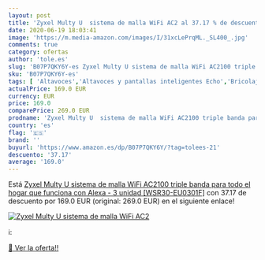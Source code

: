 ```yaml
---
layout: post
title: 'Zyxel Multy U  sistema de malla WiFi AC2 al 37.17 % de descuento'
date: 2020-06-19 18:03:41
image: 'https://m.media-amazon.com/images/I/31xcLePrqML._SL400_.jpg'
comments: true
category: ofertas
author: 'tole.es'
slug: 'B07P7QKY6Y-es Zyxel Multy U sistema de malla WiFi AC2100 triple banda...'
sku: 'B07P7QKY6Y-es'
tags: [ 'Altavoces','Altavoces y pantallas inteligentes Echo','Bricolaje y herramientas','Dispositivos Amazon','Dispositivos Amazon y Accesorios','Dispositivos de red','Electrónica','Equipos de audio y Hi-Fi','Informática','Instalación eléctrica','Interruptores de persianas y puertas automáticas','Interruptores y reguladores de luz','Pantallas inteligentes','Routers','Sistemas WiFi Mesh','Smartwatches','TV, vídeo y home cinema','Tecnología para vestir','Televisores','alexa', ]
actualPrice: 169.0 EUR
currency: EUR
price: 169.0
comparePrice: 269.0 EUR
prodname: 'Zyxel Multy U  sistema de malla WiFi AC2100 triple banda para todo el hogar  que funciona con Alexa - 3 unidad [WSR30-EU0301F]'
country: 'es'
flag: '🇪🇸'
brand: ''
buyurl: 'https://www.amazon.es/dp/B07P7QKY6Y/?tag=tolees-21'
descuento: '37.17'
average: '169.0'
---
```


Está [Zyxel Multy U  sistema de malla WiFi AC2100 triple banda para todo el hogar  que funciona con Alexa - 3 unidad [WSR30-EU0301F]](https://www.amazon.es/dp/B07P7QKY6Y/?tag=tolees-21) con 37.17 de descuento por 169.0 EUR (original: 269.0 EUR) en el siguiente enlace!

[![Zyxel Multy U  sistema de malla WiFi AC2](https://m.media-amazon.com/images/I/31xcLePrqML._SL400_.jpg)](https://www.amazon.es/dp/B07P7QKY6Y/?tag=tolees-21)

ℹ️:


[🛒 Ver la oferta!!](https://www.amazon.es/dp/B07P7QKY6Y/?tag=tolees-21)
